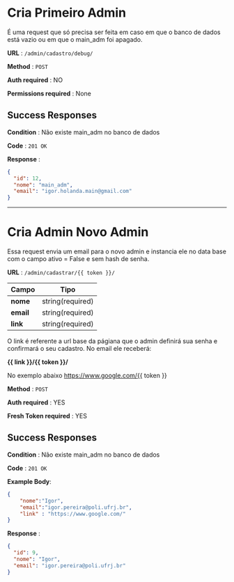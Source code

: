 # Cria Primeiro Admin

É uma request que só precisa ser feita em caso em que o banco de dados está vazio ou em que o main_adm foi apagado.

**URL** : `/admin/cadastro/debug/`

**Method** : `POST`

**Auth required** : NO

**Permissions required** : None

## Success Responses

**Condition** : Não existe main_adm no banco de dados

**Code** : `201 OK`

**Response** : 

```json
{
  "id": 12,
  "nome": "main_adm",
  "email": "igor.holanda.main@gmail.com"
}
```
---
# Cria Admin Novo Admin

Essa request envia um email para o novo admin e instancia ele no data base com o campo ativo = False e sem hash de senha.

**URL** : `/admin/cadastrar/{{ token }}/`

| Campo           | Tipo                                 |
| --------------- | ------------------------------------ |
| **nome**        | string(required)                     |
| **email**       | string(required)                     |
| **link**        | string(required)                     |

O link é referente a url base da págiana que o admin definirá sua senha e confirmará o seu cadastro.
No email ele receberá: 

**{{ link }}/{{ token }}/**

No exemplo abaixo https://www.google.com/{{ token }}

**Method** : `POST`

**Auth required** : YES

**Fresh Token required** : YES

## Success Responses

**Condition** : Não existe main_adm no banco de dados

**Code** : `201 OK`

**Example Body**:

```json
{
	"nome":"Igor",
	"email":"igor.pereira@poli.ufrj.br",
	"link" : "https://www.google.com/"
}
```

**Response** : 

```json
{
  "id": 9,
  "nome": "Igor",
  "email": "igor.pereira@poli.ufrj.br"
}
```
